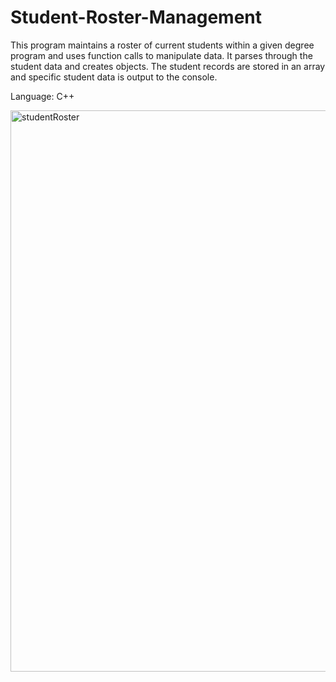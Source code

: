 # Student-Roster-Management
This program maintains a roster of current students within a given degree program and uses function calls to manipulate data. It parses through the student data and creates objects. The student records are stored in an array and specific student data is output to the console.

Language: C++

<img width="898" alt="studentRoster" src="https://user-images.githubusercontent.com/84740121/140554669-c2c6e15c-810c-4306-8a62-5df7d55ca3e0.png">
